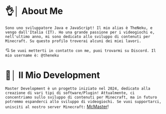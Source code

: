 # 👌│ About Me
`Sono uno sviluppatore Java e JavaScript! Il mio alias è TheNeku, e vengo dall'Italia (IT). Ho una grande passione per i videogiochi e, nell'ultimo anno, mi sono dedicato allo sviluppo di contenuti per Minecraft. Su questo profilo troverai alcuni dei miei lavori.`  

💘 `Se vuoi metterti in contatto con me, puoi trovarmi su Discord. Il mio username è: @theneku`

# 🌟│ Il Mio Development  
`Master Development è un progetto iniziato nel 2024, dedicato alla creazione di vari tipi di software/Plugin! Attualmente, ci concentriamo sullo sviluppo di contenuti per Minecraft, ma in futuro potremmo espanderci allo sviluppo di videogiochi. Se vuoi supportarci, unisciti al nostro server Minecraft:` [McMaster](https://discord.mc-master.it)!
